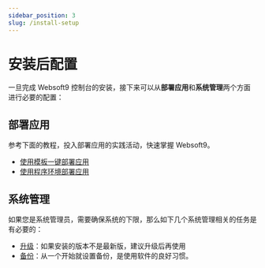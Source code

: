 ```yaml
---
sidebar_position: 3
slug: /install-setup
---
```


# 安装后配置

一旦完成 Websoft9 控制台的安装，接下来可以从**部署应用**和**系统管理**两个方面进行必要的配置：

## 部署应用

参考下面的教程，投入部署应用的实践活动，快速掌握 Websoft9。

- [使用模板一键部署应用](./appstore-guide)
- [使用程序环境部署应用](./runtime)

## 系统管理

如果您是系统管理员，需要确保系统的下限，那么如下几个系统管理相关的任务是有必要的：

- [升级](./upgrade)：如果安装的版本不是最新版，建议升级后再使用
- [备份](./backup)：从一个开始就设置备份，是使用软件的良好习惯。
